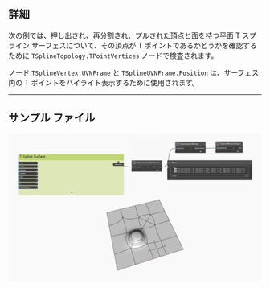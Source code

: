 <!--- Autodesk.DesignScript.Geometry.TSpline.TSplineTopology.TPointVertices --->
<!--- 3JL6REDTXILJYKG3YL47NDNEA5YHNLEAYOO3JNMRUUBMWI4GDGHA --->
## 詳細
次の例では、押し出され、再分割され、プルされた頂点と面を持つ平面 T スプライン サーフェスについて、その頂点が T ポイントであるかどうかを確認するために `TSplineTopology.TPointVertices` ノードで検査されます。

ノード `TSplineVertex.UVNFrame` と `TSplineUVNFrame.Position` は、サーフェス内の T ポイントをハイライト表示するために使用されます。

___
## サンプル ファイル

![TSplineTopology.TPointVertices](./3JL6REDTXILJYKG3YL47NDNEA5YHNLEAYOO3JNMRUUBMWI4GDGHA_img.jpg)
